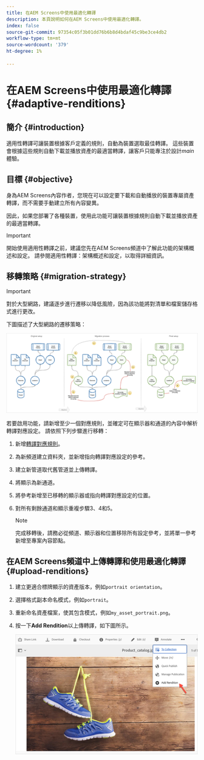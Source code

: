 ```yaml
---
title: 在AEM Screens中使用最適化轉譯
description: 本頁說明如何在AEM Screens中使用最適化轉譯。
index: false
source-git-commit: 97354c05f3b01dd76b6b8d4bdaf45c9be3ce4db2
workflow-type: tm+mt
source-wordcount: '379'
ht-degree: 1%

---
```


# 在AEM Screens中使用最適化轉譯 {#adaptive-renditions}

## 簡介 {#introduction}

適用性轉譯可讓裝置根據客戶定義的規則，自動為裝置選取最佳轉譯。 這些裝置會根據這些規則自動下載並播放資產的最適當轉譯，讓客戶只能專注於設計&#x200B;*main*&#x200B;體驗。

## 目標 {#objective}

身為AEM Screens內容作者，您現在可以設定要下載和自動播放的裝置專屬資產轉譯，而不需要手動建立所有內容變異。

因此，如果您部署了各種裝置，使用此功能可讓裝置根據規則自動下載並播放資產的最適當轉譯。

>[!IMPORTANT]
>開始使用適用性轉譯之前，建議您先在AEM Screens頻道中了解此功能的架構概述和設定。 請參閱適用性轉譯：架構概述和設定，以取得詳細資訊。

## 移轉策略 {#migration-strategy}

>[!IMPORTANT]
>對於大型網路，建議逐步進行遷移以降低風險，因為該功能將對清單和檔案儲存格式進行更改。

下圖描述了大型網路的遷移策略：

![影像](/help/user-guide/assets/adaptive-renditions/migration-strategy1.png)

若要啟用功能，請新增至少一個對應規則，並確定可在顯示器和通道的內容中解析轉譯對應設定。 請依照下列步驟進行移轉：

1. 新增[轉譯對應規則](/help/user-guide/adaptive-renditions.md)。
1. 為新頻道建立資料夾，並新增指向轉譯對應設定的參考。
1. 建立新管道取代舊管道並上傳轉譯。
1. 將顯示為新通道。
1. 將參考新增至已移轉的顯示器或指向轉譯對應設定的位置。
1. 對所有剩餘通道和顯示重複步驟3、4和5。

   >[!NOTE]
   >完成移轉後，請務必從頻道、顯示器和位置移除所有設定參考，並將單一參考新增至專案內容節點。


## 在AEM Screens頻道中上傳轉譯和使用最適化轉譯 {#upload-renditions}

1. 建立更適合標牌顯示的資產版本，例如`portrait orientation`。

1. 選擇格式副本命名模式，例如`portrait`。

1. 重新命名資產檔案，使其包含模式，例如`my_asset_portrait.png`。

1. 按一下&#x200B;**Add Rendition**&#x200B;以上傳轉譯，如下圖所示。

   ![影像](/help/user-guide/assets/adaptive-renditions/add-rendition.png)